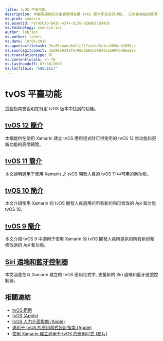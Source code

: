 ```yaml
---
title: tvOS 平臺功能
description: 本檔所連結的文章會說明各種 tvOS 版本所包含的功能。 它也會連結到說明 Siri 遠端和藍牙控制器的檔。
ms.prod: xamarin
ms.assetid: FB705CAD-B43C-4374-B139-92AB81185429
ms.technology: xamarin-ios
author: lobrien
ms.author: laobri
ms.date: 10/05/2018
ms.openlocfilehash: 7bc85c4aba0bf1c217a1cb45c1ac605dc43695cc
ms.sourcegitcommit: 3ea9ee034af9790d2b0dc0893435e997bd06e587
ms.translationtype: MT
ms.contentlocale: zh-TW
ms.lasthandoff: 07/30/2019
ms.locfileid: "68651617"
---
```

# <a name="tvos-platform-features"></a>tvOS 平臺功能

這些指南會說明在特定 tvOS 版本中找到的功能。

## <a name="introduction-to-tvos-12iostvosplatformintroduction-to-tvos12indexmd"></a>[tvOS 12 簡介](~/ios/tvos/platform/introduction-to-tvos12/index.md)

本檔提供在使用 Xamarin 建立 tvOS 應用程式時可供使用的 tvOS 12 新功能和更新功能的高階總覽。

## <a name="introduction-to-tvos-11iostvosplatformintroduction-to-tvos11md"></a>[tvOS 11 簡介](~/ios/tvos/platform/introduction-to-tvos11.md)

本文說明適用于使用 Xamarin 之 tvOS 開發人員的 tvOS 11 中可用的新功能。

## <a name="introduction-to-tvos-10iostvosplatformintroduction-to-tvos10indexmd"></a>[tvOS 10 簡介](~/ios/tvos/platform/introduction-to-tvos10/index.md)

本文介紹使用 Xamarin 的 tvOS 開發人員適用的所有新的和已修改的 Api 和功能 tvOS 10。

## <a name="introduction-to-tvos-9iostvosplatformtvos9md"></a>[tvOS 9 簡介](~/ios/tvos/platform/tvos9.md)

本文介紹 tvOS 9 中適用于使用 Xamarin 的 tvOS 開發人員所提供的所有新的和修改過的 Api 和功能。

## <a name="siri-remote-and-bluetooth-controllersiostvosplatformremote-bluetoothmd"></a>[Siri 遠端和藍牙控制器](~/ios/tvos/platform/remote-bluetooth.md)

本文涵蓋在以 Xamarin 建立的 tvOS 應用程式中, 支援新的 Siri 遠端和藍牙遊戲控制器。

## <a name="related-links"></a>相關連結

- [tvOS 範例](https://docs.microsoft.com/samples/browse/?products=xamarin&term=Xamarin.iOS+tvOS)
- [tvOS (Apple)](https://developer.apple.com/tvos/)
- [tvOS 人力介面指南 (Apple)](https://developer.apple.com/tvos/human-interface-guidelines/)
- [適用于 tvOS 的應用程式設計指南 (Apple)](https://developer.apple.com/library/prerelease/tvos/documentation/General/Conceptual/AppleTV_PG/)
- [使用 Xamarin 建立適用于 tvOS 的應用程式 (影片)](https://university.xamarin.com/lightninglectures/tvos-with-xamarin)
